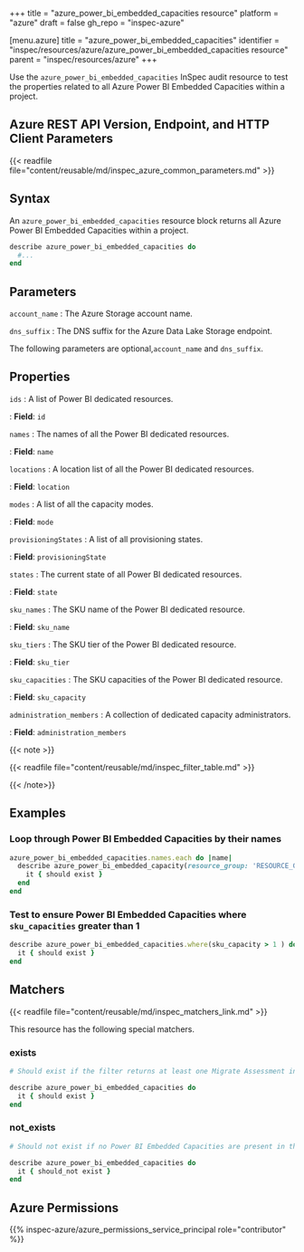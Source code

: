 +++
title = "azure_power_bi_embedded_capacities resource"
platform = "azure"
draft = false
gh_repo = "inspec-azure"

[menu.azure]
title = "azure_power_bi_embedded_capacities"
identifier = "inspec/resources/azure/azure_power_bi_embedded_capacities resource"
parent = "inspec/resources/azure"
+++

Use the `azure_power_bi_embedded_capacities` InSpec audit resource to test the properties related to all Azure Power BI Embedded Capacities within a project.

## Azure REST API Version, Endpoint, and HTTP Client Parameters

{{< readfile file="content/reusable/md/inspec_azure_common_parameters.md" >}}

## Syntax

An `azure_power_bi_embedded_capacities` resource block returns all Azure Power BI Embedded Capacities within a project.

```ruby
describe azure_power_bi_embedded_capacities do
  #...
end
```

## Parameters

`account_name`
: The Azure Storage account name.

`dns_suffix`
: The DNS suffix for the Azure Data Lake Storage endpoint.

The following parameters are optional,`account_name` and `dns_suffix`.

## Properties

`ids`
: A list of Power BI dedicated resources.

: **Field**: `id`

`names`
: The names of all the Power BI dedicated resources.

: **Field**: `name`

`locations`
: A location list of all the Power BI dedicated resources.

: **Field**: `location`

`modes`
: A list of all the capacity modes.

: **Field**: `mode`

`provisioningStates`
: A list of all provisioning states.

: **Field**: `provisioningState`

`states`
: The current state of all Power BI dedicated resources.

: **Field**: `state`

`sku_names`
: The SKU name of the Power BI dedicated resource.

: **Field**: `sku_name`

`sku_tiers`
: The SKU tier of the Power BI dedicated resource.

: **Field**: `sku_tier`

`sku_capacities`
: The SKU capacities of the Power BI dedicated resource.

: **Field**: `sku_capacity`

`administration_members`
: A collection of dedicated capacity administrators.

: **Field**: `administration_members`

{{< note >}}

{{< readfile file="content/reusable/md/inspec_filter_table.md" >}}

{{< /note>}}

## Examples

### Loop through Power BI Embedded Capacities by their names

```ruby
azure_power_bi_embedded_capacities.names.each do |name|
  describe azure_power_bi_embedded_capacity(resource_group: 'RESOURCE_GROUP', name: name) do
    it { should exist }
  end
end
```

### Test to ensure Power BI Embedded Capacities where `sku_capacities` greater than 1

```ruby
describe azure_power_bi_embedded_capacities.where(sku_capacity > 1 ) do
  it { should exist }
end
```

## Matchers

{{< readfile file="content/reusable/md/inspec_matchers_link.md" >}}

This resource has the following special matchers.

### exists

```ruby
# Should exist if the filter returns at least one Migrate Assessment in the project and the resource group.

describe azure_power_bi_embedded_capacities do
  it { should exist }
end
```

### not_exists

```ruby
# Should not exist if no Power BI Embedded Capacities are present in the project and the resource group.

describe azure_power_bi_embedded_capacities do
  it { should_not exist }
end
```

## Azure Permissions

{{% inspec-azure/azure_permissions_service_principal role="contributor" %}}
